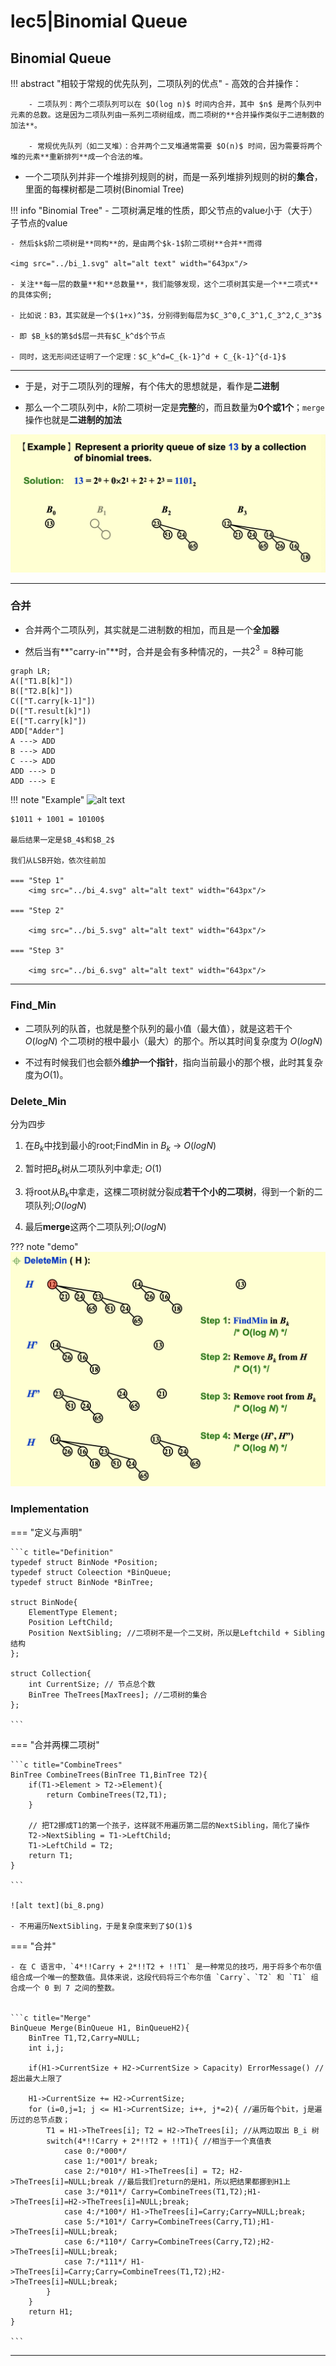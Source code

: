 # lec5|Binomial Queue

## Binomial Queue

!!! abstract "相较于常规的优先队列，二项队列的优点" 
    - 高效的合并操作：

        - 二项队列：两个二项队列可以在 $O(log n)$ 时间内合并，其中 $n$ 是两个队列中元素的总数。这是因为二项队列由一系列二项树组成，而二项树的**合并操作类似于二进制数的加法**。
        
        - 常规优先队列（如二叉堆）：合并两个二叉堆通常需要 $O(n)$ 时间，因为需要将两个堆的元素**重新排列**成一个合法的堆。

- 一个二项队列并非一个堆排列规则的树，而是一系列堆排列规则的树的**集合**，里面的每棵树都是二项树(Binomial Tree)

!!! info "Binomial Tree"
    - 二项树满足堆的性质，即父节点的value小于（大于）子节点的value

    - 然后$k$阶二项树是**同构**的，是由两个$k-1$阶二项树**合并**而得

    <img src="../bi_1.svg" alt="alt text" width="643px"/>

    - 关注**每一层的数量**和**总数量**，我们能够发现，这个二项树其实是一个**二项式**的具体实例;

    - 比如说：B3，其实就是一个$(1+x)^3$，分别得到每层为$C_3^0,C_3^1,C_3^2,C_3^3$

    - 即 $B_k$的第$d$层一共有$C_k^d$个节点

    - 同时，这无形间还证明了一个定理：$C_k^d=C_{k-1}^d + C_{k-1}^{d-1}$

---

- 于是，对于二项队列的理解，有个伟大的思想就是，看作是**二进制**

- 那么一个二项队列中，$k$阶二项树一定是**完整**的，而且数量为**0个或1个**；`merge`操作也就是**二进制的加法**

![alt text](bi_2.png)

---

### 合并

- 合并两个二项队列，其实就是二进制数的相加，而且是一个**全加器**

- 然后当有**"carry-in"**时，合并是会有多种情况的，一共$2^3=8$种可能

```mermaid
graph LR;
A(["T1.B[k]"])
B(["T2.B[k]"])
C(["T.carry[k-1]"])
D(["T.result[k]"])
E(["T.carry[k]"])
ADD["Adder"]
A ---> ADD
B ---> ADD
C ---> ADD
ADD ---> D
ADD ---> E
```

!!! note "Example"
    <img src="../bi_3.svg" alt="alt text" width="643px"/>
    
    $1011 + 1001 = 10100$
    
    最后结果一定是$B_4$和$B_2$

    我们从LSB开始，依次往前加

    === "Step 1"
        <img src="../bi_4.svg" alt="alt text" width="643px"/>
    
    === "Step 2"

        <img src="../bi_5.svg" alt="alt text" width="643px"/>
    
    === "Step 3"

        <img src="../bi_6.svg" alt="alt text" width="643px"/>
    
---

### Find_Min

- 二项队列的队首，也就是整个队列的最小值（最大值），就是这若干个 $O(logN)$ 个二项树的根中最小（最大）的那个。所以其时间复杂度为 $O(logN)$ 

- 不过有时候我们也会额外**维护一个指针**，指向当前最小的那个根，此时其复杂度为$O(1)$。

### Delete_Min

分为四步

1. 在$B_k$中找到最小的root;FindMin in $B_k$ -> $O(logN)$

2. 暂时把$B_k$树从二项队列中拿走; $O(1)$

3. 将root从$B_k$中拿走，这棵二项树就分裂成**若干个小的二项树**，得到一个新的二项队列;$O(logN)$

4. 最后**merge**这两个二项队列;$O(logN)$

??? note "demo"
    ![alt text](bi_7.png)

### Implementation

=== "定义与声明"

    ```c title="Definition"
    typedef struct BinNode *Position;
    typedef struct Coleection *BinQueue;
    typedef struct BinNode *BinTree;

    struct BinNode{
        ElementType Element;
        Position LeftChild;
        Position NextSibling; //二项树不是一个二叉树，所以是Leftchild + Sibling 结构
    };

    struct Collection{
        int CurrentSize; // 节点总个数
        BinTree TheTrees[MaxTrees]; //二项树的集合 
    };

    ```

=== "合并两棵二项树"

    ```c title="CombineTrees"
    BinTree CombineTrees(BinTree T1,BinTree T2){
        if(T1->Element > T2->Element){
            return CombineTrees(T2,T1);
        }

        // 把T2挪成T1的第一个孩子，这样就不用遍历第二层的NextSibling，简化了操作
        T2->NextSibling = T1->LeftChild;
        T1->LeftChild = T2;
        return T1;
    }

    ```

    ![alt text](bi_8.png)

    - 不用遍历NextSibling，于是复杂度来到了$O(1)$


=== "合并"

    - 在 C 语言中，`4*!!Carry + 2*!!T2 + !!T1` 是一种常见的技巧，用于将多个布尔值组合成一个唯一的整数值。具体来说，这段代码将三个布尔值 `Carry`、`T2` 和 `T1` 组合成一个 0 到 7 之间的整数。


    ```c title="Merge"
    BinQueue Merge(BinQueue H1, BinQueueH2){
        BinTree T1,T2,Carry=NULL;
        int i,j;

        if(H1->CurrentSize + H2->CurrentSize > Capacity) ErrorMessage() //超出最大上限了

        H1->CurrentSize += H2->CurrentSize;
        for (i=0,j=1; j <= H1->CurrentSize; i++, j*=2){ //遍历每个bit，j是遍历过的总节点数；
            T1 = H1->TheTrees[i]; T2 = H2->TheTrees[i]; //从两边取出 B_i 树
            switch(4*!!Carry + 2*!!T2 + !!T1){ //相当于一个真值表
                case 0:/*000*/ 
                case 1:/*001*/ break;
                case 2:/*010*/ H1->TheTrees[i] = T2; H2->TheTrees[i]=NULL;break //最后我们return的是H1，所以把结果都挪到H1上
                case 3:/*011*/ Carry=CombineTrees(T1,T2);H1->TheTrees[i]=H2->TheTrees[i]=NULL;break;
                case 4:/*100*/ H1->TheTrees[i]=Carry;Carry=NULL;break;
                case 5:/*101*/ Carry=CombineTrees(Carry,T1);H1->TheTrees[i]=NULL;break;
                case 6:/*110*/ Carry=CombineTrees(Carry,T2);H2->TheTrees[i]=NULL;break;
                case 7:/*111*/ H1->TheTrees[i]=Carry;Carry=CombineTrees(T1,T2);H2->TheTrees[i]=NULL;break;
            }
        }
        return H1;
    }

    ```

---